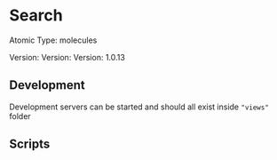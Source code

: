 # Search

Atomic Type: molecules

Version: Version: Version: 1.0.13





## Development

Development servers can be started and should all exist inside `"views"` folder

## Scripts
